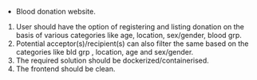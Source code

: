 * Blood donation website.

1. User should have the option of registering and listing donation on the basis of 
   various categories like age, location, sex/gender, blood grp.
2. Potential acceptor(s)/recipient(s) can also filter the same based on the categories like bld grp
   , location, age and sex/gender.
3. The required solution should be dockerized/containerised.
4. The frontend should be clean.
